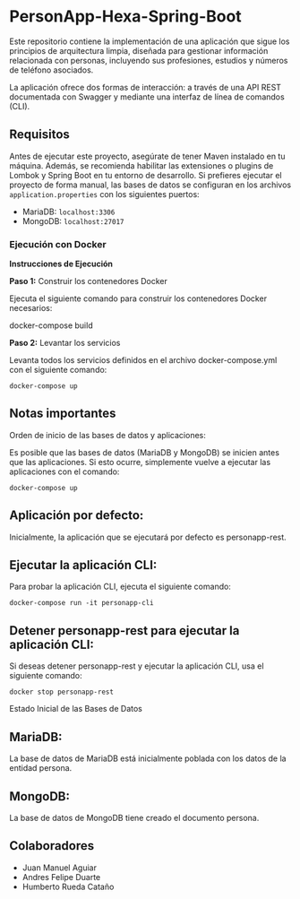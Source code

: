 # PersonApp-Hexa-Spring-Boot

Este repositorio contiene la implementación de una aplicación que sigue los principios de arquitectura limpia, diseñada para gestionar información relacionada con personas, incluyendo sus profesiones, estudios y números de teléfono asociados.

La aplicación ofrece dos formas de interacción: a través de una API REST documentada con Swagger y mediante una interfaz de línea de comandos (CLI).

## Requisitos

Antes de ejecutar este proyecto, asegúrate de tener Maven instalado en tu máquina. Además, se recomienda habilitar las extensiones o plugins de Lombok y Spring Boot en tu entorno de desarrollo. Si prefieres ejecutar el proyecto de forma manual, las bases de datos se configuran en los archivos `application.properties` con los siguientes puertos:

- MariaDB: `localhost:3306`
- MongoDB: `localhost:27017`

### Ejecución con Docker

**Instrucciones de Ejecución**

**Paso 1:** Construir los contenedores Docker

Ejecuta el siguiente comando para construir los contenedores Docker necesarios:

docker-compose build

**Paso 2:** Levantar los servicios

Levanta todos los servicios definidos en el archivo docker-compose.yml con el siguiente comando:

`docker-compose up`

## Notas importantes

Orden de inicio de las bases de datos y aplicaciones:

Es posible que las bases de datos (MariaDB y MongoDB) se inicien antes que las aplicaciones. Si esto ocurre, simplemente vuelve a ejecutar las aplicaciones con el comando:

`docker-compose up`

## Aplicación por defecto:

Inicialmente, la aplicación que se ejecutará por defecto es personapp-rest.

## Ejecutar la aplicación CLI:

Para probar la aplicación CLI, ejecuta el siguiente comando:

 `docker-compose run -it personapp-cli `
 
## Detener personapp-rest para ejecutar la aplicación CLI:

Si deseas detener personapp-rest y ejecutar la aplicación CLI, usa el siguiente comando:

`docker stop personapp-rest`

Estado Inicial de las Bases de Datos
## MariaDB:

La base de datos de MariaDB está inicialmente poblada con los datos de la entidad persona.

## MongoDB:

La base de datos de MongoDB tiene creado el documento persona.

## Colaboradores
- Juan Manuel Aguiar
- Andres Felipe Duarte
- Humberto Rueda Cataño
